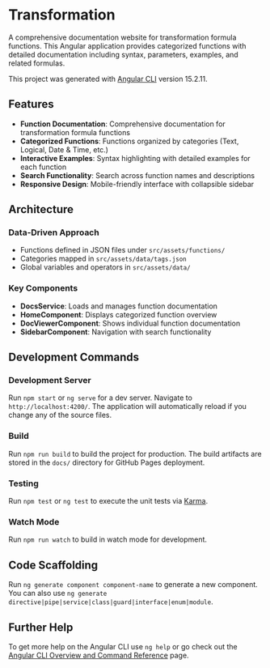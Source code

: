 # Transformation

A comprehensive documentation website for transformation formula functions. This Angular application provides categorized functions with detailed documentation including syntax, parameters, examples, and related formulas.

This project was generated with [Angular CLI](https://github.com/angular/angular-cli) version 15.2.11.

## Features

- **Function Documentation**: Comprehensive documentation for transformation formula functions
- **Categorized Functions**: Functions organized by categories (Text, Logical, Date & Time, etc.)
- **Interactive Examples**: Syntax highlighting with detailed examples for each function
- **Search Functionality**: Search across function names and descriptions
- **Responsive Design**: Mobile-friendly interface with collapsible sidebar

## Architecture

### Data-Driven Approach
- Functions defined in JSON files under `src/assets/functions/`
- Categories mapped in `src/assets/data/tags.json`
- Global variables and operators in `src/assets/data/`

### Key Components
- **DocsService**: Loads and manages function documentation
- **HomeComponent**: Displays categorized function overview
- **DocViewerComponent**: Shows individual function documentation
- **SidebarComponent**: Navigation with search functionality

## Development Commands

### Development Server
Run `npm start` or `ng serve` for a dev server. Navigate to `http://localhost:4200/`. The application will automatically reload if you change any of the source files.

### Build
Run `npm run build` to build the project for production. The build artifacts are stored in the `docs/` directory for GitHub Pages deployment.

### Testing
Run `npm test` or `ng test` to execute the unit tests via [Karma](https://karma-runner.github.io).

### Watch Mode
Run `npm run watch` to build in watch mode for development.

## Code Scaffolding

Run `ng generate component component-name` to generate a new component. You can also use `ng generate directive|pipe|service|class|guard|interface|enum|module`.

## Further Help

To get more help on the Angular CLI use `ng help` or go check out the [Angular CLI Overview and Command Reference](https://angular.io/cli) page.
